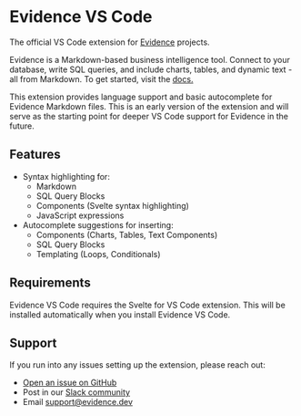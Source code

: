 # Evidence VS Code

The official VS Code extension for [Evidence](https://evidence.dev) projects.

Evidence is a Markdown-based business intelligence tool. Connect to your database, write SQL queries, and include charts, tables, and dynamic text - all from Markdown. To get started, visit the [docs.](https://docs.evidence.dev)

This extension provides language support and basic autocomplete for Evidence Markdown files. This is an early version of the extension and will serve as the starting point for deeper VS Code support for Evidence in the future.

## Features

- Syntax highlighting for:
  - Markdown
  - SQL Query Blocks
  - Components (Svelte syntax highlighting)
  - JavaScript expressions
- Autocomplete suggestions for inserting:
  - Components (Charts, Tables, Text Components)
  - SQL Query Blocks
  - Templating (Loops, Conditionals)

## Requirements
Evidence VS Code requires the Svelte for VS Code extension. This will be installed automatically when you install Evidence VS Code.

## Support

If you run into any issues setting up the extension, please reach out:
- [Open an issue on GitHub](https://github.com/evidence-dev/evidence/issues)
- Post in our [Slack community](https://join.slack.com/t/evidencedev/shared_invite/zt-uda6wp6a-hP6Qyz0LUOddwpXW5qG03Q)
- Email <support@evidence.dev>